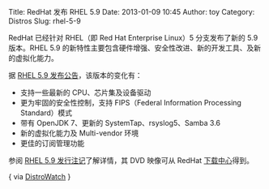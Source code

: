 Title: RedHat 发布 RHEL 5.9
Date: 2013-01-09 10:45
Author: toy
Category: Distros
Slug: rhel-5-9

RedHat 已经针对 RHEL（即 Red Hat Enterprise Linux）5 分支发布了新的 5.9
版本。RHEL 5.9
的新特性主要包含硬件增强、安全性改进、新的开发工具、及新的虚拟化能力。

据 [RHEL 5.9 发布公告][n]，该版本的变化有：

* 支持一些最新的 CPU、芯片集及设备驱动  
* 更为牢固的安全性控制，支持 FIPS（Federal Information Processing
Standard）模式  
* 带有 OpenJDK 7、更新的 SystemTap、rsyslog5、Samba 3.6  
* 新的虚拟化能力及 Multi-vendor 环境  
* 更佳的订阅管理功能

参阅 [RHEL 5.9 发行注记][d]了解详情，其 DVD 映像可从 RedHat
[下载中心][c]得到。

[c]: https://rhn.redhat.com/rhn/software/channels/All.do  
[d]:
https://access.redhat.com/knowledge/docs/en-US/Red\_Hat\_Enterprise\_Linux/5/html/5.9\_Release\_Notes/index.html  
[n]:
https://www.redhat.com/about/news/press-archive/2013/1/red-hat-announces-general-availability-of-red-hat-enterprise-linux-5-9

{ via [DistroWatch](http://distrowatch.com/?newsid=07657) }

